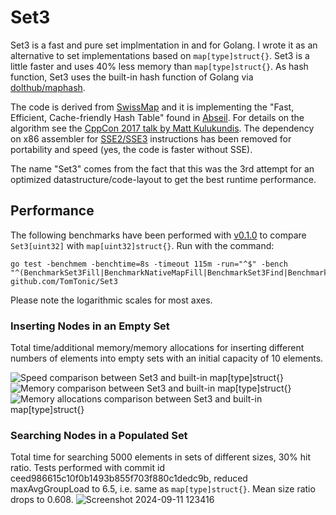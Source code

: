# Set3

Set3 is a fast and pure set implmentation in and for Golang. I wrote it as an alternative to set implementations based on `map[type]struct{}`. Set3 is a little faster and uses 40% less memory than `map[type]struct{}`. As hash function, Set3 uses the built-in hash function of Golang via [dolthub/maphash](https://github.com/dolthub/maphash).

The code is derived from [SwissMap](https://github.com/dolthub/swiss) and it is implementing the "Fast, Efficient, Cache-friendly Hash Table" found in [Abseil](https://abseil.io/blog/20180927-swisstables). For details on the algorithm see the [CppCon 2017 talk by Matt Kulukundis](https://www.youtube.com/watch?v=ncHmEUmJZf4). The dependency on x86 assembler for [SSE2/SSE3](https://en.wikipedia.org/wiki/Streaming_SIMD_Extensions) instructions has been removed for portability and speed (yes, the code is faster without SSE).

The name "Set3" comes from the fact that this was the 3rd attempt for an optimized datastructure/code-layout to get the best runtime performance.

## Performance

The following benchmarks have been performed with [v0.1.0](https://github.com/TomTonic/Set3/releases/tag/v0.1.0) to compare `Set3[uint32]` with `map[uint32]struct{}`. Run with the command:

```
go test -benchmem -benchtime=8s -timeout 115m -run="^$" -bench "^(BenchmarkSet3Fill|BenchmarkNativeMapFill|BenchmarkSet3Find|BenchmarkNativeMapFind)$" github.com/TomTonic/Set3
```

Please note the logarithmic scales for most axes.

### Inserting Nodes in an Empty Set

Total time/additional memory/memory allocations for inserting different numbers of elements into empty sets with an initial capacity of 10 elements.

![Speed comparison between Set3 and built-in `map[type]struct{}`](https://github.com/user-attachments/assets/46e9c4d1-45b7-4487-b2d3-a220150c5cdc)
![Memory comparison between Set3 and built-in `map[type]struct{}`](https://github.com/user-attachments/assets/8471cbaa-18b6-4197-8687-c03cb03ac6a9)
![Memory allocations comparison between Set3 and built-in `map[type]struct{}`](https://github.com/user-attachments/assets/34af5032-a34e-4385-b7e5-3690262ef427)

### Searching Nodes in a Populated Set

Total time for searching 5000 elements in sets of different sizes, 30% hit ratio.
Tests performed with commit id ceed986615c10f0b1493b855f703f880c1dedc9b, reduced maxAvgGroupLoad to 6.5, i.e. same as `map[type]struct{}`. Mean size ratio drops to 0.608.
![Screenshot 2024-09-11 123416](https://github.com/user-attachments/assets/03df5b2d-4165-4a2c-b1cb-c42f8f923e45)
